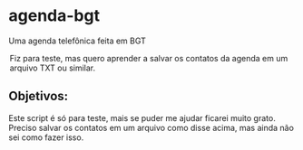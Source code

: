 # agenda-bgt
Uma agenda telefônica feita em BGT
<legend>Fiz para teste, mas quero aprender a salvar os contatos da agenda em um arquivo TXT ou similar.</legend>
<h2>Objetivos:</h2>
Este script é só para teste, mais se puder me ajudar ficarei muito grato.
Preciso salvar os contatos em um arquivo como disse acima, mas ainda não sei como fazer isso.
